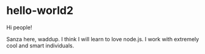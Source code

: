 # hello-world2

Hi people!

Sanza here, waddup. I think I will learn to love node.js. I work with extremely cool and smart individuals.
